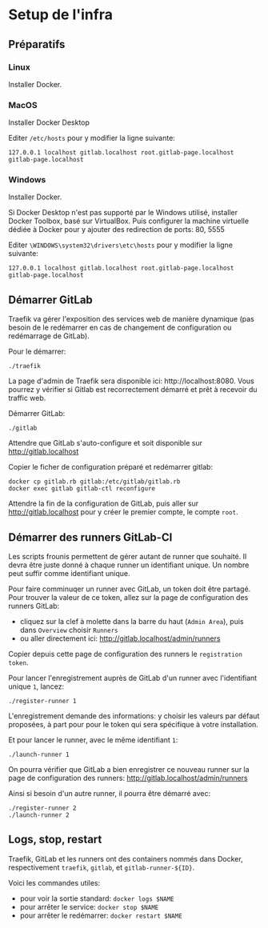 
# Setup de l'infra

## Préparatifs

### Linux

Installer Docker.

### MacOS

Installer Docker Desktop

Editer `/etc/hosts` pour y modifier la ligne suivante:

    127.0.0.1 localhost gitlab.localhost root.gitlab-page.localhost gitlab-page.localhost

### Windows

Installer Docker.

Si Docker Desktop n'est pas supporté par le Windows utilisé, installer Docker Toolbox, basé sur VirtualBox. Puis configurer la machine virtuelle dédiée à Docker pour y ajouter des redirection de ports: 80, 5555

Editer `\WINDOWS\system32\drivers\etc\hosts` pour y modifier la ligne suivante:

    127.0.0.1 localhost gitlab.localhost root.gitlab-page.localhost gitlab-page.localhost


## Démarrer GitLab

Traefik va gérer l'exposition des services web de manière dynamique (pas besoin de le redémarrer en cas de changement de configuration ou redémarrage de GitLab).

Pour le démarrer:

    ./traefik

La page d'admin de Traefik sera disponible ici: http://localhost:8080. Vous pourrez y vérifier si Gitlab est recorrectement démarré et prêt à recevoir du traffic web.

Démarrer GitLab:

    ./gitlab

Attendre que GitLab s'auto-configure et soit disponible sur http://gitlab.localhost

Copier le ficher de configuration préparé et redémarrer gitlab:

    docker cp gitlab.rb gitlab:/etc/gitlab/gitlab.rb
    docker exec gitlab gitlab-ctl reconfigure

Attendre la fin de la configuration de GitLab, puis aller sur http://gitlab.localhost pour y créer le premier compte, le compte `root`.

## Démarrer des runners GitLab-CI

Les scripts frounis permettent de gérer autant de runner que souhaité. Il devra être juste donné à chaque runner un identifiant unique. Un nombre peut suffir comme identifiant unique.

Pour faire comminuqer un runner avec GitLab, un token doit être partagé. Pour trouver la valeur de ce token, allez sur la page de configuration des runners GitLab:

 - cliquez sur la clef à molette dans la barre du haut (`Admin Area`), puis dans `Overview` choisir `Runners`
 - ou aller directement ici: http://gitlab.localhost/admin/runners

Copier depuis cette page de configuration des runners le `registration token`.

Pour lancer l'enregistrement auprès de GitLab d'un runner avec l'identifiant unique `1`, lancez:

    ./register-runner 1

L'enregistrement demande des informations: y choisir les valeurs par défaut proposées, à part pour pour le token qui sera spécifique à votre installation.

Et pour lancer le runner, avec le même identifiant `1`:

    ./launch-runner 1

On pourra vérifier que GitLab a bien enregistrer ce nouveau runner sur la page de configuration des runners: http://gitlab.localhost/admin/runners

Ainsi si besoin d'un autre runner, il pourra être démarré avec:

    ./register-runner 2
    ./launch-runner 2

## Logs, stop, restart

Traefik, GitLab et les runners ont des containers nommés dans Docker, respectivement `traefik`, `gitlab`, et `gitlab-runner-${ID}`.

Voici les commandes utiles:

- pour voir la sortie standard: `docker logs $NAME`
- pour arrêter le service: `docker stop $NAME`
- pour arrêter le redémarrer: `docker restart $NAME`
